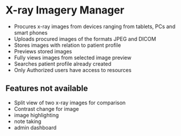 # X-ray Imagery Manager
* Procures x-ray images from devices ranging from tablets, PCs and smart phones
* Uploads procured images of the formats JPEG and DICOM
* Stores images with relation to patient profile 
* Previews stored images
* Fully views images from selected image preview
* Searches patient profile already created
* Only Authorized users have access to resources

## Features not available
* Split view of two x-ray images for comparison
* Contrast change for image
* image highlighting 
* note taking
* admin dashboard


